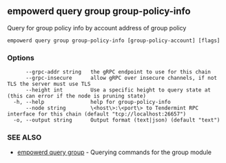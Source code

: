 ## empowerd query group group-policy-info

Query for group policy info by account address of group policy

```
empowerd query group group-policy-info [group-policy-account] [flags]
```

### Options

```
      --grpc-addr string   the gRPC endpoint to use for this chain
      --grpc-insecure      allow gRPC over insecure channels, if not TLS the server must use TLS
      --height int         Use a specific height to query state at (this can error if the node is pruning state)
  -h, --help               help for group-policy-info
      --node string        \<host\>:\<port\> to Tendermint RPC interface for this chain (default "tcp://localhost:26657")
  -o, --output string      Output format (text|json) (default "text")
```

### SEE ALSO

* [empowerd query group](empowerd_query_group.md)	 - Querying commands for the group module


